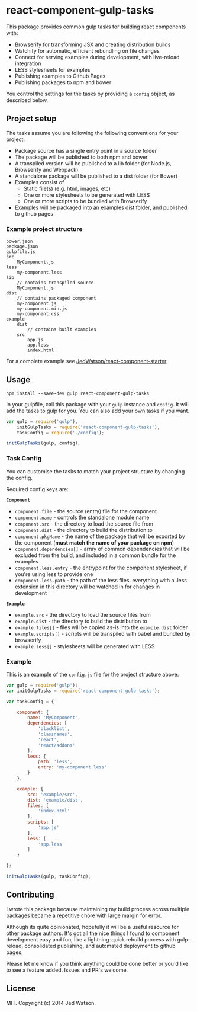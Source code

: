 react-component-gulp-tasks
==========================

This package provides common gulp tasks for building react components with:

* Browserify for transforming JSX and creating distribution builds
* Watchify for automatic, efficient rebundling on file changes
* Connect for serving examples during development, with live-reload integration
* LESS stylesheets for examples
* Publishing examples to Github Pages
* Publishing packages to npm and bower

You control the settings for the tasks by providing a `config` object, as described below.


## Project setup

The tasks assume you are following the following conventions for your project:

* Package source has a single entry point in a source folder
* The package will be published to both npm and bower
* A transpiled version will be published to a lib folder (for Node.js, Browserify and Webpack)
* A standalone package will be published to a dist folder (for Bower)
* Examples consist of
	* Static file(s) (e.g. html, images, etc)
	* One or more stylesheets to be generated with LESS
	* One or more scripts to be bundled with Browserify
* Examples will be packaged into an examples dist folder, and published to github pages

### Example project structure

```
bower.json
package.json
gulpfile.js
src
	MyComponent.js
less
	my-component.less
lib
	// contains transpiled source
	MyComponent.js
dist
	// contains packaged component
    my-component.js
    my-component.min.js
    my-component.css
example
	dist
		// contains built examples
	src
		app.js
		app.less
		index.html
```

For a complete example see [JedWatson/react-component-starter](https://github.com/JedWatson/react-component-starter)


## Usage

```
npm install --save-dev gulp react-component-gulp-tasks
```

In your gulpfile, call this package with your `gulp` instance and `config`. It will add the tasks to gulp for you. You can also add your own tasks if you want.

```javascript
var gulp = require('gulp'),
	initGulpTasks = require('react-component-gulp-tasks'),
	taskConfig = require('./config');

initGulpTasks(gulp, config);
```

### Task Config

You can customise the tasks to match your project structure by changing the config.

Required config keys are:

**`Component`**

* `component.file` - the source (entry) file for the component
* `component.name` - controls the standalone module name
* `component.src` - the directory to load the source file from
* `component.dist` - the directory to build the distribution to
* `component.pkgName` - the name of the package that will be exported by the component (**must match the name of your package on npm**)
* `component.dependencies[]` - array of common dependencies that will be excluded from the build, and included in a common bundle for the examples
* `component.less.entry` - the entrypoint for the component stylesheet, if you're using less to provide one
* `component.less.path` - the path of the less files. everything with a .less extension in this directory will be watched in for changes in development

**`Example`**

* `example.src` - the directory to load the source files from
* `example.dist` - the directory to build the distribution to
* `example.files[]` - files will be copied as-is into the `example.dist` folder
* `example.scripts[]` - scripts will be transpiled with babel and bundled by browserify
* `example.less[]` - stylesheets will be generated with LESS

### Example

This is an example of the `config.js` file for the project structure above:

```javascript
var gulp = require('gulp');
var initGulpTasks = require('react-component-gulp-tasks');

var taskConfig = {

	component: {
		name: 'MyComponent',
		dependencies: [
			'blacklist',
			'classnames',
			'react',
			'react/addons'
		],
		less: {
			path: 'less',
			entry: 'my-component.less'
		}
	},

	example: {
		src: 'example/src',
		dist: 'example/dist',
		files: [
			'index.html'
		],
		scripts: [
			'app.js'
		],
		less: [
			'app.less'
		]
	}

};

initGulpTasks(gulp, taskConfig);

```

## Contributing

I wrote this package because maintaining my build process across multiple packages became a repetitive chore with large margin for error.

Although its quite opinionated, hopefully it will be a useful resource for other package authors. It's got all the nice things I found to component development easy and fun, like a lightning-quick rebuild process with gulp-reload, consolidated publishing, and automated deployment to github pages.

Please let me know if you think anything could be done better or you'd like to see a feature added. Issues and PR's welcome.


## License

MIT. Copyright (c) 2014 Jed Watson.

